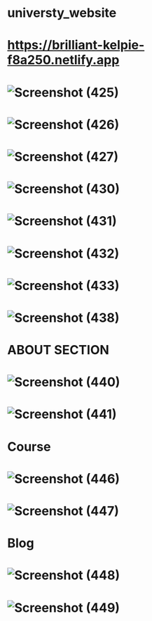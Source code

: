 # universty_website
# https://brilliant-kelpie-f8a250.netlify.app
# ![Screenshot (425)](https://user-images.githubusercontent.com/112082808/226379519-de5b5a2a-45cc-42e3-8747-3de9dec76bb9.png)
# ![Screenshot (426)](https://user-images.githubusercontent.com/112082808/226633532-7f3d14f0-9c72-45d1-9470-3847c5e729e2.png)
# ![Screenshot (427)](https://user-images.githubusercontent.com/112082808/227188520-f30b32ab-eed2-405b-bcac-ed4ab1f5db9f.png)
# ![Screenshot (430)](https://user-images.githubusercontent.com/112082808/227525599-fb49894c-b31b-4cd1-a732-cc280fcd3b8d.png)
# ![Screenshot (431)](https://user-images.githubusercontent.com/112082808/227710849-a0877cc1-0350-4d0d-bcc6-05942d3c7a9d.png)
# ![Screenshot (432)](https://user-images.githubusercontent.com/112082808/227710866-163d7819-1d6d-4cf1-b8a2-cb2a6d3ad9b2.png)
# ![Screenshot (433)](https://user-images.githubusercontent.com/112082808/227710881-481d8008-2726-490b-9e09-d3b9e3681b14.png)
# ![Screenshot (438)](https://user-images.githubusercontent.com/112082808/228553548-41d47752-04b5-40e2-bc85-4891e68f085c.png)
# ABOUT SECTION
# ![Screenshot (440)](https://user-images.githubusercontent.com/112082808/229555127-b636283d-5b4b-49c2-aad0-3da2f87a53c5.png)
# ![Screenshot (441)](https://user-images.githubusercontent.com/112082808/229555370-c209a360-4b59-4547-a051-345e35455385.png)
# Course
# ![Screenshot (446)](https://user-images.githubusercontent.com/112082808/231201137-93c6917b-ea03-44d4-b183-1e0bfddca477.png)
# ![Screenshot (447)](https://user-images.githubusercontent.com/112082808/231201469-26869a87-cbea-4ba2-8627-ad171f91e52c.png)
# Blog
# ![Screenshot (448)](https://user-images.githubusercontent.com/112082808/231502133-245ef01e-b920-486f-92a8-d919bd586384.png)
# ![Screenshot (449)](https://user-images.githubusercontent.com/112082808/231502416-433fd9b8-dd1c-42c6-9447-1ec36656f57d.png)

